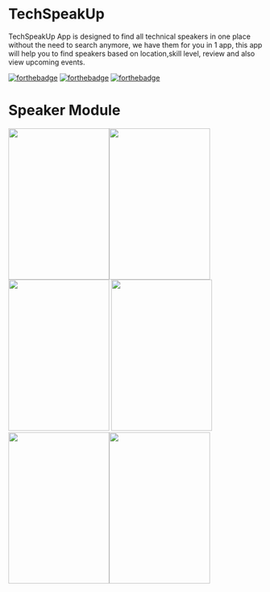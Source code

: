 # TechSpeakUp
TechSpeakUp App is designed to find all technical speakers in one place without the need to search anymore, we have them for you in 1 app, this app will help you to find speakers based on location,skill level, review and also view upcoming events.

[![forthebadge](https://forthebadge.com/images/badges/made-with-java.svg)](https://forthebadge.com)
[![forthebadge](https://forthebadge.com/images/badges/built-for-android.svg)](https://forthebadge.com)
[![forthebadge](https://forthebadge.com/images/badges/built-with-love.svg)](https://forthebadge.com)

<h1>Speaker Module</h1>

<img src="https://user-images.githubusercontent.com/3199282/48973968-96ce1a80-f011-11e8-812c-f776e6fa4893.png" width="200px" height="300px"/><img src="https://user-images.githubusercontent.com/3199282/48973969-96ce1a80-f011-11e8-96bc-aa101ac2ac70.png" width="200px" height="300px"/><img src="https://user-images.githubusercontent.com/3199282/48973967-96ce1a80-f011-11e8-94bf-4226dd39fbac.png" width="200px" height="300px"/>
<img src="https://user-images.githubusercontent.com/3199282/48973966-96ce1a80-f011-11e8-8f81-cd8244b11249.png" width="200px" height="300px"/><img src="https://user-images.githubusercontent.com/3199282/48973965-96ce1a80-f011-11e8-8661-91babc895709.png" width="200px" height="300px"/><img src="https://user-images.githubusercontent.com/3199282/48973964-96ce1a80-f011-11e8-870f-f09069d01ee7.png" width="200px" height="300px"/>









